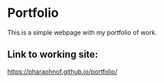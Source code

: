 #  Portfolio
This is a simple webpage with my portfolio of work.



## Link to working site: 

 <https://pharaohnof.github.io/portfolio/>